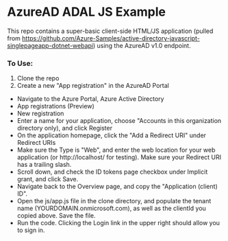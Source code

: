 # AzureAD ADAL JS Example

This repo contains a super-basic client-side HTML/JS application (pulled from https://github.com/Azure-Samples/active-directory-javascript-singlepageapp-dotnet-webapi) using the AzureAD v1.0 endpoint.

### To Use:
1. Clone the repo
2. Create a new "App registration" in the AzureAD Portal
  * Navigate to the Azure Portal, Azure Active Directory
  * App registrations (Preview)
  * New registration
  * Enter a name for your application, choose "Accounts in this organization directory only), and click Register
  * On the application homepage, click the "Add a Redirect URI" under Redirect URIs
  * Make sure the Type is "Web", and enter the web location for your web application (or http://localhost/ for testing). Make sure your Redirect URI has a trailing slash.
  * Scroll down, and check the ID tokens page checkbox under Implicit grant, and click Save.
  * Navigate back to the Overview page, and copy the "Application (client) ID".
  * Open the js/app.js file in the clone directory, and populate the tenant name (YOURDOMAIN.onmicrosoft.com), as well as the clientId you copied above. Save the file.
  * Run the code. Clicking the Login link in the upper right should allow you to sign in.